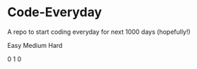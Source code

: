 # Code-Everyday

A repo to start coding everyday for next 1000 days (hopefully!)

Easy			Medium		Hard

0			1			0
